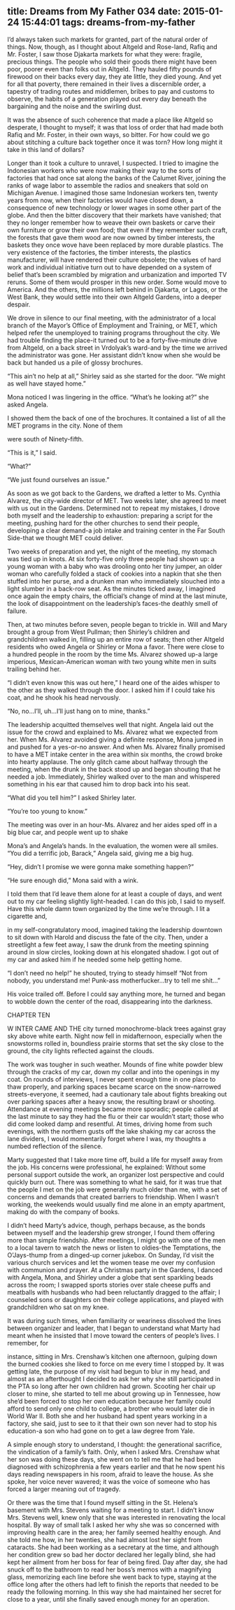 title: Dreams from My Father 034
date: 2015-01-24 15:44:01
tags: dreams-from-my-father
---

I’d always taken such markets for granted, part of the natural order of things. Now, though, as I thought about Altgeld and Rose-land, Rafiq and Mr. Foster, I saw those Djakarta markets for what they were: fragile, precious things. The people who sold their goods there might have been poor, poorer even than folks out in Altgeld. They hauled fifty pounds of firewood on their backs every day, they ate little, they died young. And yet for all that poverty, there remained in their lives a discernible order, a tapestry of trading routes and middlemen, bribes to pay and customs to observe, the habits of a generation played out every day beneath the bargaining and the noise and the swirling dust.

It was the absence of such coherence that made a place like Altgeld so desperate, I thought to myself; it was that loss of order that had made both Rafiq and Mr. Foster, in their own ways, so bitter. For how could we go about stitching a culture back together once it was torn? How long might it take in this land of dollars?

Longer than it took a culture to unravel, I suspected. I tried to imagine the Indonesian workers who were now making their way to the sorts of factories that had once sat along the banks of the Calumet River, joining the ranks of wage labor to assemble the radios and sneakers that sold on Michigan Avenue. I imagined those same Indonesian workers ten, twenty years from now, when their factories would have closed down, a consequence of new technology or lower wages in some other part of the globe. And then the bitter discovery that their markets have vanished; that they no longer remember how to weave their own baskets or carve their own furniture or grow their own food; that even if they remember such craft, the forests that gave them wood are now owned by timber interests, the baskets they once wove have been replaced by more durable plastics. The very existence of the factories, the timber interests, the plastics manufacturer, will have rendered their culture obsolete; the values of hard work and individual initiative turn out to have depended on a system of belief that’s been scrambled by migration and urbanization and imported TV reruns. Some of them would prosper in this new order. Some would move to America. And the others, the millions left behind in Djakarta, or Lagos, or the West Bank, they would settle into their own Altgeld Gardens, into a deeper despair.

We drove in silence to our final meeting, with the administrator of a local branch of the Mayor’s Office of Employment and Training, or MET, which helped refer the unemployed to training programs throughout the city. We had trouble finding the place-it turned out to be a forty-five-minute drive from Altgeld, on a back street in Vrdolyak’s ward-and by the time we arrived the administrator was gone. Her assistant didn’t know when she would be back but handed us a pile of glossy brochures.

“This ain’t no help at all,” Shirley said as she started for the door. “We might as well have stayed home.”

Mona noticed I was lingering in the office. “What’s he looking at?” she asked Angela.

I showed them the back of one of the brochures. It contained a list of all the MET programs in the city. None of them

were south of Ninety-fifth.

“This is it,” I said.

“What?”

“We just found ourselves an issue.”

As soon as we got back to the Gardens, we drafted a letter to Ms. Cynthia Alvarez, the city-wide director of MET. Two weeks later, she agreed to meet with us out in the Gardens. Determined not to repeat my mistakes, I drove both myself and the leadership to exhaustion: preparing a script for the meeting, pushing hard for the other churches to send their people, developing a clear demand-a job intake and training center in the Far South Side-that we thought MET could deliver.

Two weeks of preparation and yet, the night of the meeting, my stomach was tied up in knots. At six forty-five only three people had shown up: a young woman with a baby who was drooling onto her tiny jumper, an older woman who carefully folded a stack of cookies into a napkin that she then stuffed into her purse, and a drunken man who immediately slouched into a light slumber in a back-row seat. As the minutes ticked away, I imagined once again the empty chairs, the official’s change of mind at the last minute, the look of disappointment on the leadership’s faces-the deathly smell of failure.

Then, at two minutes before seven, people began to trickle in. Will and Mary brought a group from West Pullman; then Shirley’s children and grandchildren walked in, filling up an entire row of seats; then other Altgeld residents who owed Angela or Shirley or Mona a favor. There were close to a hundred people in the room by the time Ms. Alvarez showed up-a large imperious, Mexican-American woman with two young white men in suits trailing behind her.

“I didn’t even know this was out here,” I heard one of the aides whisper to the other as they walked through the door. I asked him if I could take his coat, and he shook his head nervously.

“No, no...I’ll, uh...I’ll just hang on to mine, thanks.”

The leadership acquitted themselves well that night. Angela laid out the issue for the crowd and explained to Ms. Alvarez what we expected from her. When Ms. Alvarez avoided giving a definite response, Mona jumped in and pushed for a yes-or-no answer. And when Ms. Alvarez finally promised to have a MET intake center in the area within six months, the crowd broke into hearty applause. The only glitch came about halfway through the meeting, when the drunk in the back stood up and began shouting that he needed a job. Immediately, Shirley walked over to the man and whispered something in his ear that caused him to drop back into his seat.

“What did you tell him?” I asked Shirley later.

“You’re too young to know.”

The meeting was over in an hour-Ms. Alvarez and her aides sped off in a big blue car, and people went up to shake

Mona’s and Angela’s hands. In the evaluation, the women were all smiles. “You did a terrific job, Barack,” Angela said, giving me a big hug.

“Hey, didn’t I promise we were gonna make something happen?”

“He sure enough did,” Mona said with a wink.

I told them that I’d leave them alone for at least a couple of days, and went out to my car feeling slightly light-headed. I can do this job, I said to myself. Have this whole damn town organized by the time we’re through. I lit a cigarette and,

in my self-congratulatory mood, imagined taking the leadership downtown to sit down with Harold and discuss the fate of the city. Then, under a streetlight a few feet away, I saw the drunk from the meeting spinning around in slow circles, looking down at his elongated shadow. I got out of my car and asked him if he needed some help getting home.

“I don’t need no help!” he shouted, trying to steady himself “Not from nobody, you understand me! Punk-ass motherfucker...try to tell me shit...”

His voice trailed off. Before I could say anything more, he turned and began to wobble down the center of the road, disappearing into the darkness.

CHAPTER TEN

W INTER CAME AND THE city turned monochrome-black trees against gray sky above white earth. Night now fell in midafternoon, especially when the snowstorms rolled in, boundless prairie storms that set the sky close to the ground, the city lights reflected against the clouds.

The work was tougher in such weather. Mounds of fine white powder blew through the cracks of my car, down my collar and into the openings in my coat. On rounds of interviews, I never spent enough time in one place to thaw properly, and parking spaces became scarce on the snow-narrowed streets-everyone, it seemed, had a cautionary tale about fights breaking out over parking spaces after a heavy snow, the resulting brawl or shooting. Attendance at evening meetings became more sporadic; people called at the last minute to say they had the flu or their car wouldn’t start; those who did come looked damp and resentful. At times, driving home from such evenings, with the northern gusts off the lake shaking my car across the lane dividers, I would momentarily forget where I was, my thoughts a numbed reflection of the silence.

Marty suggested that I take more time off, build a life for myself away from the job. His concerns were professional, he explained: Without some personal support outside the work, an organizer lost perspective and could quickly burn out. There was something to what he said, for it was true that the people I met on the job were generally much older than me, with a set of concerns and demands that created barriers to friendship. When I wasn’t working, the weekends would usually find me alone in an empty apartment, making do with the company of books.

I didn’t heed Marty’s advice, though, perhaps because, as the bonds between myself and the leadership grew stronger, I found them offering more than simple friendship. After meetings, I might go with one of the men to a local tavern to watch the news or listen to oldies-the Temptations, the O’Jays-thump from a dinged-up corner jukebox. On Sunday, I’d visit the various church services and let the women tease me over my confusion with communion and prayer. At a Christmas party in the Gardens, I danced with Angela, Mona, and Shirley under a globe that sent sparkling beads across the room; I swapped sports stories over stale cheese puffs and meatballs with husbands who had been reluctantly dragged to the affair; I counseled sons or daughters on their college applications, and played with grandchildren who sat on my knee.

It was during such times, when familiarity or weariness dissolved the lines between organizer and leader, that I began to understand what Marty had meant when he insisted that I move toward the centers of people’s lives. I remember, for

instance, sitting in Mrs. Crenshaw’s kitchen one afternoon, gulping down the burned cookies she liked to force on me every time I stopped by. It was getting late, the purpose of my visit had begun to blur in my head, and almost as an afterthought I decided to ask her why she still participated in the PTA so long after her own children had grown. Scooting her chair up closer to mine, she started to tell me about growing up in Tennessee, how she’d been forced to stop her own education because her family could afford to send only one child to college, a brother who would later die in World War II. Both she and her husband had spent years working in a factory, she said, just to see to it that their own son never had to stop his education-a son who had gone on to get a law degree from Yale.

A simple enough story to understand, I thought: the generational sacrifice, the vindication of a family’s faith. Only, when I asked Mrs. Crenshaw what her son was doing these days, she went on to tell me that he had been diagnosed with schizophrenia a few years earlier and that he now spent his days reading newspapers in his room, afraid to leave the house. As she spoke, her voice never wavered; it was the voice of someone who has forced a larger meaning out of tragedy.

Or there was the time that I found myself sitting in the St. Helena’s basement with Mrs. Stevens waiting for a meeting to start. I didn’t know Mrs. Stevens well, knew only that she was interested in renovating the local hospital. By way of small talk I asked her why she was so concerned with improving health care in the area; her family seemed healthy enough. And she told me how, in her twenties, she had almost lost her sight from cataracts. She had been working as a secretary at the time, and although her condition grew so bad her doctor declared her legally blind, she had kept her ailment from her boss for fear of being fired. Day after day, she had snuck off to the bathroom to read her boss’s memos with a magnifying glass, memorizing each line before she went back to type, staying at the office long after the others had left to finish the reports that needed to be ready the following morning. In this way she had maintained her secret for close to a year, until she finally saved enough money for an operation.

